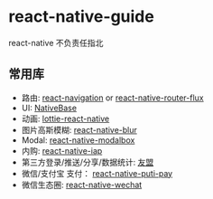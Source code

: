 # react-native-guide
react-native 不负责任指北

## 常用库
* 路由: [react-navigation](https://reactnavigation.org/) or [react-native-router-flux](https://github.com/aksonov/react-native-router-flux)
* UI:  [NativeBase](https://github.com/GeekyAnts/NativeBase)
* 动画: [lottie-react-native](https://github.com/react-native-community/lottie-react-native)
* 图片高斯模糊: [react-native-blur](https://github.com/react-native-community/react-native-blur)
* Modal:  [react-native-modalbox](https://github.com/maxs15/react-native-modalbox)
* 内购:  [react-native-iap](https://github.com/dooboolab/react-native-iap)
* 第三方登录/推送/分享/数据统计: [友盟](https://www.umeng.com/)
* 微信/支付宝 支付：  [react-native-puti-pay](https://github.com/puti94/react-native-puti-pay)
* 微信生态圈:  [react-native-wechat](https://github.com/yorkie/react-native-wechat)
